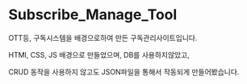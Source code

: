 # Subscribe_Manage_Tool

OTT등, 구독시스템을 배경으로하여 만든 구독관리사이트입니다.

HTMl, CSS, JS 배경으로 만들었으며, DB를 사용하지않았고,

CRUD 동작을 사용하지 않고도 JSON파일을 통해서 작동되게 만들어봤습니다. 
